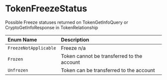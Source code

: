 # TokenFreezeStatus

Possible Freeze statuses returned on TokenGetInfoQuery or CryptoGetInfoResponse in TokenRelationship

| Enum Name | Description |
| :--- | :--- |
| `FreezeNotApplicable` | Freeze n/a |
| `Frozen` | Token cannot be transferred to the account |
| `Unfrozen` | Token can be transferred to the account |

#### 

